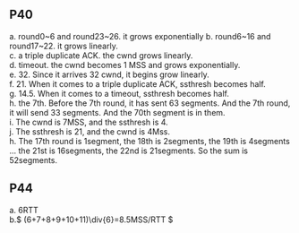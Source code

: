 ## P40  
a. round0~6 and round23~26.   it grows exponentially
b. round6~16 and round17~22.   it grows linearly.  
c. a triple duplicate ACK. the cwnd grows linearly.  
d. timeout. the cwnd becomes 1 MSS and grows exponentially.  
e. 32. Since it arrives 32 cwnd, it begins grow linearly.  
f. 21. When it comes to a triple duplicate ACK, ssthresh becomes half.  
g. 14.5. When it comes to a timeout, ssthresh becomes half.   
h. the 7th. Before the 7th round, it has sent 63 segments. And the 7th round, it will send 33 segments. And the 70th segment is in them.  
i. The cwnd is 7MSS, and the ssthresh is 4.  
j. The ssthresh is 21, and the cwnd is 4Mss.  
h. The 17th round is 1segment, the 18th is 2segments, the 19th is 4segments ... the 21st is 16segments, the 22nd is 21segments. So the sum is 52segments.  
## P44  
a. 6RTT  
b.$ (6+7+8+9+10+11)\div{6}=8.5MSS/RTT $